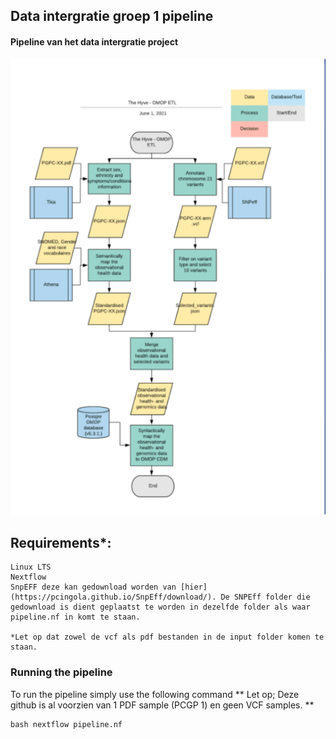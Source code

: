 Data intergratie groep 1 pipeline
------
#### Pipeline van het data intergratie project
![pipeline data intergratie](https://github.com/Hanteuni/group1_blok_11_data_intergratie/blob/main/pipline_data_intergration.png)


Requirements*:
---
```
Linux LTS 
Nextflow
SnpEFF deze kan gedownload worden van [hier](https://pcingola.github.io/SnpEff/download/). De SNPEff folder die gedownload is dient geplaatst te worden in dezelfde folder als waar pipeline.nf in komt te staan.

*Let op dat zowel de vcf als pdf bestanden in de input folder komen te staan.
```

### Running the pipeline
To run the pipeline simply use the following command
** Let op; Deze github is al voorzien van 1 PDF sample (PCGP 1) en geen VCF samples.  **
```
bash nextflow pipeline.nf
```



